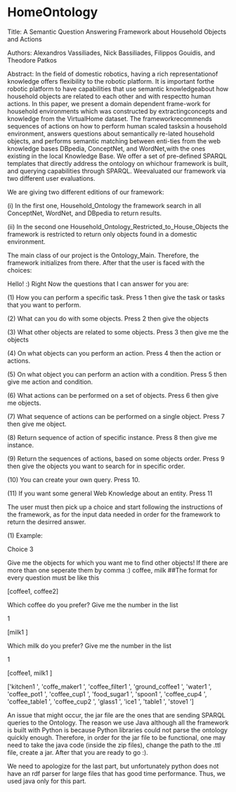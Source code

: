 # HomeOntology

Title: A Semantic Question Answering Framework about Household Objects and Actions

Authors: Alexandros Vassiliades, Nick Bassiliades, Filippos Gouidis, and Theodore Patkos

Abstract:
In the field of domestic robotics, having a rich representationof knowledge offers flexibility to the robotic platform. It is important forthe  robotic  platform  to  have  capabilities  that  use  semantic  knowledgeabout how household objects are related to each other and with respectto human actions. In this paper, we present a domain dependent frame-work for household environments which was constructed by extractingconcepts and knowledge from the VirtualHome dataset. The frameworkrecommends sequences of actions on how to perform human scaled tasksin  a  household  environment,  answers  questions  about  semantically  re-lated household objects, and performs semantic matching between enti-ties from the web knowledge bases DBpedia, ConceptNet, and WordNet,with the ones existing in the local Knowledge Base. We offer a set of pre-defined SPARQL templates that directly address the ontology on whichour framework is built, and querying capabilities through SPARQL. Weevaluated our framework via two different user evaluations.

We are giving two different editions of our framework: 

(i) In the first one, Household_Ontology the framework search in all ConceptNet, WordNet, and DBpedia to return results. 

(ii) In the second one Household_Ontology_Restricted_to_House_Objects the framework is restricted to return only objects found in a domestic environment.

The main class of our project is the Ontology_Main. Therefore, the framework initializes from there. After that the user is faced with the choices:

Hello! :) Right Now the questions that I can answer for you are:

(1) How you can perform a specific task. Press 1 then give the task or tasks that you want to perform.

(2) What can you do with some objects. Press 2 then give the objects

(3) What other objects are related to some objects. Press 3 then give me the objects

(4) On what objects can you perform an action. Press 4 then the action or actions.

(5) On what object you can perform an action with a condition. Press 5 then give me action and condition.

(6) What actions can be performed on a set of objects. Press 6 then give me objects.

(7) What sequence of actions can be performed on a single object. Press 7 then give me object.

(8) Return sequence of action of specific instance. Press 8 then give me instance.

(9) Return the sequences of actions, based on some objects order. Press 9 then give the objects you want to search for in specific order.

(10) You can create your own query. Press 10.

(11) If you want some general Web Knowledge about an entity. Press 11

The user must then pick up a choice and start following the instructions of the framework, as for the input data needed in order for the framework to return the desirred answer. 


(1) Example:

Choice 3 

Give me the objects for which you want me to find other objects! If there are more than one seperate them by comma :)
coffee, milk      ##The format for every question must be like this 


[coffee1, coffee2]

Which coffee do you prefer? Give me the number in the list

1


[milk1 ]

Which milk do you prefer? Give me the number in the list

1


[coffee1, milk1 ]

['kitchen1 ', 'coffe_maker1 ', 'coffee_filter1 ', 'ground_coffee1 ', 'water1 ', 'coffee_pot1 ', 'coffee_cup1 ', 'food_sugar1 ', 'spoon1 ', 'coffee_cup4 ', 'coffee_table1 ', 'coffee_cup2 ', 'glass1 ', 'ice1 ', 'table1 ', 'stove1 ']


An issue that might occur, the jar file are the ones that are sending SPARQL queries to the Ontology. The reason we use Java although all the framework is built with Python is because Python libraries could not parse the ontology quickly enough. Therefore, in order for the jar file to be functional, one may need to take the java code (inside the zip files), change the path to the .ttl file, create a jar. After that you are ready to go :).

We need to apologize for the last part, but unfortunately python does not have an rdf parser for large files that has good time performance. Thus, we used java only for this part.

